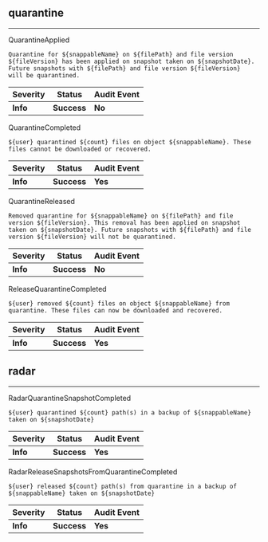 ## quarantine

______________________________________________________________________

QuarantineApplied

```text
Quarantine for ${snappableName} on ${filePath} and file version  ${fileVersion} has been applied on snapshot taken on ${snapshotDate}. Future snapshots with ${filePath} and file version ${fileVersion}  will be quarantined.
```

| Severity | Status      | Audit Event |
| -------- | ----------- | ----------- |
| **Info** | **Success** | **No**      |

QuarantineCompleted

```text
${user} quarantined ${count} files on object ${snappableName}. These  files cannot be downloaded or recovered.
```

| Severity | Status      | Audit Event |
| -------- | ----------- | ----------- |
| **Info** | **Success** | **Yes**     |

QuarantineReleased

```text
Removed quarantine for ${snappableName} on ${filePath} and file  version ${fileVersion}. This removal has been applied on snapshot  taken on ${snapshotDate}. Future snapshots with ${filePath} and file  version ${fileVersion} will not be quarantined.
```

| Severity | Status      | Audit Event |
| -------- | ----------- | ----------- |
| **Info** | **Success** | **No**      |

ReleaseQuarantineCompleted

```text
${user} removed ${count} files on object ${snappableName} from  quarantine. These files can now be downloaded and recovered.
```

| Severity | Status      | Audit Event |
| -------- | ----------- | ----------- |
| **Info** | **Success** | **Yes**     |

## radar

______________________________________________________________________

RadarQuarantineSnapshotCompleted

```text
${user} quarantined ${count} path(s) in a backup of ${snappableName} taken on ${snapshotDate}
```

| Severity | Status      | Audit Event |
| -------- | ----------- | ----------- |
| **Info** | **Success** | **Yes**     |

RadarReleaseSnapshotsFromQuarantineCompleted

```text
${user} released ${count} path(s) from quarantine in a backup of ${snappableName} taken on ${snapshotDate}
```

| Severity | Status      | Audit Event |
| -------- | ----------- | ----------- |
| **Info** | **Success** | **Yes**     |
